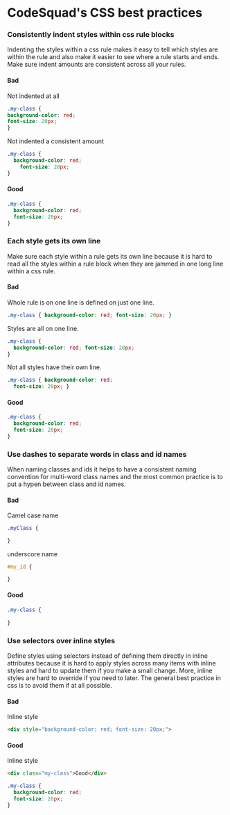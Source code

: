 # CodeSquad's CSS best practices

### Consistently indent styles within css rule blocks
Indenting the styles within a css rule makes it easy to tell which styles are within the rule and also make it easier to see where a rule starts and ends.  Make sure indent amounts are consistent across all your rules. 

#### Bad
Not indented at all
```css
.my-class {
background-color: red;
font-size: 20px;
}
```

Not indented a consistent amount
```css
.my-class {
  background-color: red;
    font-size: 20px;
}
```

#### Good
```css
.my-class {
  background-color: red;
  font-size: 20px;
}
```

### Each style gets its own line
Make sure each style within a rule gets its own line because it is hard to read all the styles within a rule block when they are jammed in one long line within a css rule.


#### Bad
Whole rule is on one line is defined on just one line.
```css
.my-class { background-color: red; font-size: 20px; }
```

Styles are all on one line.
```css
.my-class {
  background-color: red; font-size: 20px;
}
```
Not all styles have their own line.
```css
.my-class { background-color: red; 
  font-size: 20px; }
```

#### Good

```css
.my-class {
  background-color: red;
  font-size: 20px;
}
```


### Use dashes to separate words in class and id names
When naming classes and ids it helps to have a consistent naming convention for multi-word class names and the most common practice is to put a hypen between class and id names.


#### Bad
Camel case name
```css
.myClass {

}
```

underscore name
```css
#my_id {

}
```
#### Good
```css
.my-class {
  
}
```

### Use selectors over inline styles
Define styles using selectors instead of defining them directly in inline attributes because it is hard to apply styles across many items with inline styles and hard to update them if you make a small change.  More, inline styles are hard to override if you need to later.  The general best practice in css is to avoid them if at all possible.


#### Bad
Inline style
```html
<div style="background-color: red; font-size: 20px;">
```

#### Good
Inline style
```html
<div class="my-class">Good</div>
```
```css
.my-class {
  background-color: red;
  font-size: 20px;
}
```
